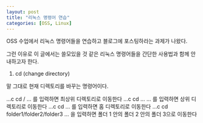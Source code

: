 ```yaml
---
layout: post
title: "리눅스 명령어 연습"
categories: [OSS, Linux]
---
```


OSS 수업에서 리눅스 명령어들을 연습하고 블로그에 포스팅하라는 과제가 나왔다.

그런 이유로 이 글에서는 쓸모있을 것 같은 리눅스 명령어들을 간단한 사용법과 함께 안내하고자 한다.

1. cd (change directory)

 말 그대로 현재 디렉토리를 바꾸는 명령어이다. 
 
 ...c
 cd /
 ...
 를 입력하면 최상위 디렉토리로 이동한다
 ...c
 cd ...
 ...
 를 입력하면 상위 디렉토리로 이동한다
 ...c
 cd
 ...
 를 입력하면 홈 디렉토리로 이동한다
 ...c
 cd folder1/folder2/folder3
 ...
 을 입력하면 폴더 1 안의 폴더 2 안의 폴더 3으로 이동한다
